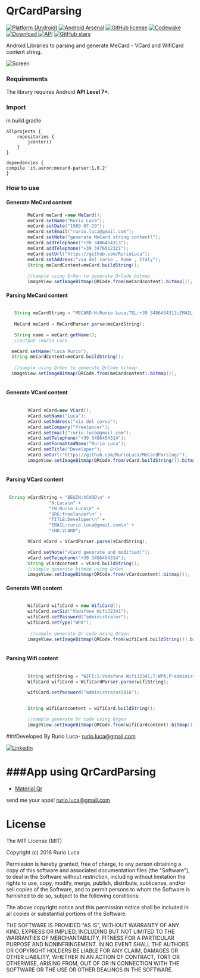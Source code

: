 # QrCardParsing

[![Platform (Android)](https://img.shields.io/badge/platform-Android-blue.svg?style=flat-square)](http://www.android.com)
[![Android Arsenal](https://img.shields.io/badge/Android%20Arsenal-QrCardParsing-green.svg?style=true)](https://android-arsenal.com/details/1/3978)
[![GitHub license](https://img.shields.io/github/license/mashape/apistatus.svg)](https://github.com/RurioLuca/QrCardParsing/blob/master/License)
[![Codewake](https://www.codewake.com/badges/ask_question_flat_square.svg)](https://www.codewake.com/p/qrcardparsing)
[ ![Download](https://api.bintray.com/packages/auron/maven/mecard-parser/images/download.svg) ](https://bintray.com/auron/maven/mecard-parser/_latestVersion) 
[![API](https://img.shields.io/badge/API-7%2B-brightgreen.svg?style=flat)](https://android-arsenal.com/api?level=7)
 [![GitHub stars](https://img.shields.io/github/stars/RurioLuca/QrCardParsing.svg)](https://github.com/RurioLuca/QrCardParsing/stargazers)
 
Android Libraries to parsing and generate MeCard - VCard and WifiCard content string.

![Screen](https://raw.githubusercontent.com/RurioLuca/MeCardParsing/master/img/screen.png)


### Requirements

The library requires Android **API Level 7+**.


### Import

in build.gradle

```Gradle
allprojects {
    repositories {
        jcenter()
    }
}

```
```Gradle
dependencies {
compile 'it.auron:mecard-parser:1.0.2'
}
```

### How to use

#### Generate MeCard content
```java
        MeCard meCard =new MeCard();
        meCard.setName("Rurio Luca");
        meCard.setDate("1989-07-19");
        meCard.setEmail("rurio.luca@gmail.com");
        meCard.setNote("generate MeCard string content!");
        meCard.addTelephone("+39 3486454313");
        meCard.addTelephone("+39 3476512321");
        meCard.setUrl("https://github.com/RurioLuca");
        meCard.setAddress("via del corso , Rome , Italy");
        String meCardContent=meCard.buildString();
        
        //sample using QrGen to generate QrCode bitmap
        imageView.setImageBitmap(QRCode.from(meCardcontent).bitmap());
```
#### Parsing MeCard content

```java

   String meCardString = "MECARD:N:Rurio Luca;TEL:+39 3486454313;EMAIL:rurio.luca@gmail.com;URL:https://github.com/RurioLuca;NOTE:generate MeCard!;BDAY:1989-07-19;ADR:via del corso , Rome , Italy;";
       
   MeCard meCard = MeCardParser.parse(meCardString);

   String name = meCard.getName(); 
   //output :Rurio Luca

  meCard.setName("Luca Rurio");
  String meCardContent=meCard.buildString();
  
   //sample using QrGen to generate QrCode bitmap
  imageView.setImageBitmap(QRCode.from(meCardcontent).bitmap());
  
```


#### Generate VCard content

```java

        VCard vCard=new VCard();
        vCard.setName("Luca");
        vCard.setAddress("via del corso");
        vCard.setCompany("freelancer");
        vCard.setEmail("rurio.luca@gmail.com");
        vCard.setTelephone("+39 3486454314");
        vCard.setFormattedName("Rurio Luca");
        vCard.setTitle("Developer");
        vCard.setUrl("https://github.com/RurioLuca/MeCardParsing/");
        imageView.setImageBitmap(QRCode.from(vCard.buildString()).bitmap());
        
```
#### Parsing VCard content

```java

 String vCardString = "BEGIN:VCARD\n" +
                "N:Luca\n" +
                "FN:Rurio Luca\n" +
                "ORG:freelancer\n" +
                "TITLE:Developer\n" +
                "EMAIL:rurio.luca@gmail.com\n" +
                "END:VCARD";

        VCard vCard = VCardParser.parse(vCardString);

        vCard.setNote("vCard generate and modified!");
        vCard.setTelephone("+39 3486454314");
        String vCardcontent = vCard.buildString();
        //sample generate bitmap using QrGen
        imageView.setImageBitmap(QRCode.from(vCardcontent).bitmap());


```

#### Generate Wifi content

```java

        WifiCard wifiCard = new WifiCard();
        wifiCard.setSid("Vodafone Wifi32341");
        wifiCard.setPassword("administrator");
        wifiCard.setType("WPA");
        
         //sample generate Qr code using Qrgen
        imageView.setImageBitmap(QRCode.from(wifiCard.buildString()).bitmap());
        
```

#### Parsing Wifi content

```java

        String wifiString = "WIFI:S:Vodafone Wifi32341;T:WPA;P:administrator;;";
        WifiCard wifiCard = WifiCardParser.parse(wifiString);

        wifiCard.setPassword("administrator2016");


        String wifiCardcontent = wifiCard.buildString();

        //sample generate Qr code using Qrgen
        imageView.setImageBitmap(QRCode.from(wifiCardcontent).bitmap());


```
###Developed By
Rurio Luca- [rurio.luca@gmail.com](mailto:rurio.luca@gmail.com)

[![Linkedin](https://raw.githubusercontent.com/RurioLuca/MeCardParsing/master/img/social/linkedin-icon.png) ](https://it.linkedin.com/in/luca-rurio-5a4462107)

###App using QrCardParsing
=======

  * [Material Qr](https://play.google.com/store/apps/details?id=qrreader.com.studios.it.qrreader)

send me your apps!
rurio.luca@gmail.com

# License

The MIT License (MIT)

Copyright (c) 2016 Rurio Luca

Permission is hereby granted, free of charge, to any person obtaining a copy
of this software and associated documentation files (the "Software"), to deal
in the Software without restriction, including without limitation the rights
to use, copy, modify, merge, publish, distribute, sublicense, and/or sell
copies of the Software, and to permit persons to whom the Software is
furnished to do so, subject to the following conditions:

The above copyright notice and this permission notice shall be included in all
copies or substantial portions of the Software.

THE SOFTWARE IS PROVIDED "AS IS", WITHOUT WARRANTY OF ANY KIND, EXPRESS OR
IMPLIED, INCLUDING BUT NOT LIMITED TO THE WARRANTIES OF MERCHANTABILITY,
FITNESS FOR A PARTICULAR PURPOSE AND NONINFRINGEMENT. IN NO EVENT SHALL THE
AUTHORS OR COPYRIGHT HOLDERS BE LIABLE FOR ANY CLAIM, DAMAGES OR OTHER
LIABILITY, WHETHER IN AN ACTION OF CONTRACT, TORT OR OTHERWISE, ARISING FROM,
OUT OF OR IN CONNECTION WITH THE SOFTWARE OR THE USE OR OTHER DEALINGS IN THE
SOFTWARE.
